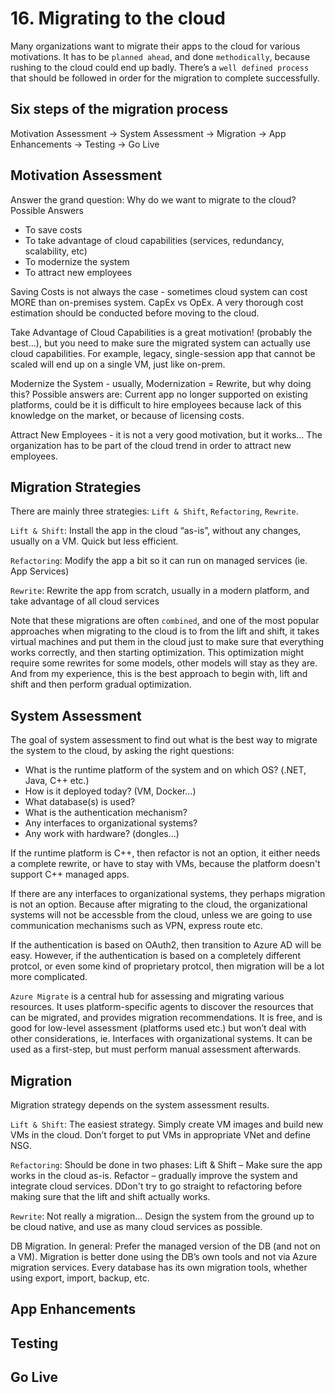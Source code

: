 # 16. Migrating to the cloud
Many organizations want to migrate their apps to the cloud for various motivations.
It has to be `planned ahead`, and done `methodically`, because rushing to the cloud could end up badly. There’s a `well defined process` that should be followed in order for the migration to complete successfully. 

## Six steps of the migration process
Motivation Assessment -> System Assessment -> Migration -> App Enhancements -> Testing -> Go Live

## Motivation Assessment
Answer the grand question: Why do we want to migrate to the cloud? Possible Answers
- To save costs
- To take advantage of cloud capabilities (services, redundancy, scalability, etc)
- To modernize the system
- To attract new employees

Saving Costs is not always the case - sometimes cloud system can cost MORE than on-premises system. CapEx vs OpEx. A very thorough cost estimation should be conducted before moving to the cloud.

Take Advantage of Cloud Capabilities is a great motivation! (probably the best…), but you need to make sure the migrated system can actually use cloud capabilities. For example, legacy, single-session app that cannot be scaled will end up on a single VM, just like on-prem. 

Modernize the System - usually, Modernization = Rewrite, but why doing this? Possible answers are: Current app no longer supported on existing platforms, could be it is difficult to hire employees because lack of this knowledge on the market, or because of licensing costs. 

Attract New Employees - it is not a very good motivation, but it works… The organization has to be part of the cloud trend in order to attract new employees. 

## Migration Strategies
There are mainly three strategies: `Lift & Shift`, `Refactoring`, `Rewrite`. 

`Lift & Shift`: Install the app in the cloud “as-is”, without any changes, usually on a VM. Quick but less efficient. 

`Refactoring`: Modify the app a bit so it can run on managed services (ie. App Services)

`Rewrite`: Rewrite the app from scratch, usually in a modern platform, and take advantage of all cloud services

Note that these migrations are often `combined`, and one of the most popular approaches when migrating to the cloud is to from the lift and shift, it takes virtual machines and put them in the cloud just to make sure that everything works correctly, and then starting optimization. This optimization might require some rewrites for some models, other models will stay as they are. And from my experience, this is the best approach to begin with, lift and shift and then perform gradual optimization.

## System Assessment
The goal of system assessment to find out what is the best way to migrate the system to the cloud, by asking the right questions:
- What is the runtime platform of the system and on which OS? (.NET, Java, C++ etc.)
- How is it deployed today? (VM, Docker…)
- What database(s) is used?
- What is the authentication mechanism?
- Any interfaces to organizational systems?
- Any work with hardware? (dongles…)

If the runtime platform is C++, then refactor is not an option, it either needs a complete rewrite, or have to stay with VMs, because the platform doesn't support C++ managed apps. 

If there are any interfaces to organizational systems, they perhaps migration is not an option. Because after migrating to the cloud, the organizational systems  will not be accessble from the cloud, unless we are going to use communication mechanisms such as VPN, express route etc. 

If the authentication is based on OAuth2, then transition to Azure AD will be easy. However, if the authentication is based on a completely different protcol, or even some kind of proprietary protcol, then migration will be a lot more complicated. 

`Azure Migrate` is a central hub for assessing and migrating various resources. It uses platform-specific agents to discover the resources that can be migrated, and provides migration recommendations. It is free, and is good for low-level assessment (platforms used etc.) but won’t deal with other considerations, ie. Interfaces with organizational systems. It can be used as a first-step, but must perform manual assessment afterwards. 

## Migration
Migration strategy depends on the system assessment results. 

`Lift & Shift`: The easiest strategy. Simply create VM images and build new VMs in the cloud. Don’t forget to put VMs in appropriate VNet and define NSG. 

`Refactoring`: Should be done in two phases: Lift & Shift – Make sure the app works in the cloud as-is. Refactor – gradually improve the system and integrate cloud
services. DDon't try to go straight to refactoring before making sure that the lift and shift actually works.

`Rewrite`: Not really a migration… Design the system from the ground up to be cloud native, and use as many cloud services as possible. 

DB Migration. In general: Prefer the managed version of the DB (and not on a VM). Migration is better done using the DB’s own tools and not via Azure migration services. Every database has its own migration tools, whether using export, import,  backup, etc.

## App Enhancements
## Testing
## Go Live






